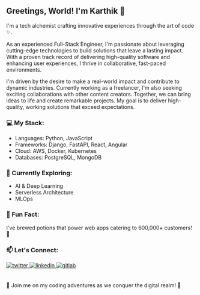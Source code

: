 ## Greetings, World! I'm Karthik 👋

I'm a tech alchemist crafting innovative experiences through the art of code ✨. 

As an experienced Full-Stack Engineer, I'm passionate about leveraging cutting-edge technologies to build solutions that leave a lasting impact. With a proven track record of delivering high-quality software and enhancing user experiences, I thrive in collaborative, fast-paced environments.

I'm driven by the desire to make a real-world impact and contribute to dynamic industries. Currently working as a freelancer, I'm also seeking exciting collaborations with other content creators. Together, we can bring ideas to life and create remarkable projects. My goal is to deliver high-quality, working solutions that exceed expectations.

### 💻 My Stack:
- Languages: Python, JavaScript
- Frameworks: Django, FastAPI, React, Angular
- Cloud: AWS, Docker, Kubernetes
- Databases: PostgreSQL, MongoDB

### 🌱 Currently Exploring:
- AI & Deep Learning
- Serverless Architecture
- MLOps

### 🌟 Fun Fact:
I've brewed potions that power web apps catering to 600,000+ customers! 🚀

### 📫 Let's Connect:
<div align="left">
<a href="https://twitter.com/karthiktk_" target="_blank">
<img src=https://img.shields.io/badge/twitter-%2300acee.svg?&style=for-the-badge&logo=twitter&logoColor=white alt=twitter style="margin-bottom: 5px;" />
</a>
<a href="https://linkedin.com/in/karthik-tk" target="_blank">
<img src=https://img.shields.io/badge/linkedin-%231E77B5.svg?&style=for-the-badge&logo=linkedin&logoColor=white alt=linkedin style="margin-bottom: 5px;" />
</a>
<a href="https://gitlab.com/karthiktk" target="_blank">
<img src=https://img.shields.io/badge/gitlab-330F63.svg?&style=for-the-badge&logo=gitlab&logoColor=white alt=gitlab style="margin-bottom: 5px;" />
</a>  
</div>
<br />


🚀 Join me on my coding adventures as we conquer the digital realm! 🚀
